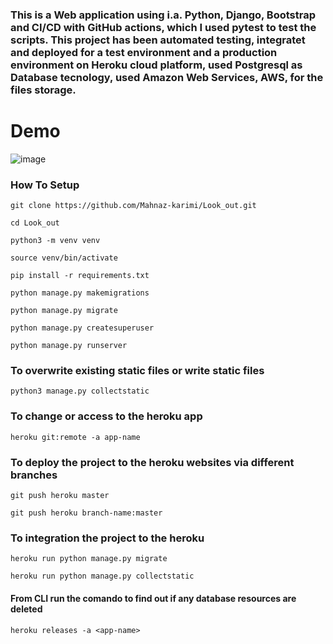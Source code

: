 ###  This is a Web application using i.a. Python, Django, Bootstrap and CI/CD with GitHub actions, which I used pytest to test the scripts. This project has been  automated testing, integratet and deployed for a test environment and a production environment on Heroku cloud platform, used Postgresql as Database tecnology, used Amazon Web Services, AWS, for the files storage.

# Demo

![image](https://user-images.githubusercontent.com/72239384/160517033-2d92de62-7b06-4d83-b79a-59bb513c150e.png)


### How To Setup
```
git clone https://github.com/Mahnaz-karimi/Look_out.git
```
```
cd Look_out
```
```
python3 -m venv venv
```
```
source venv/bin/activate
```
```
pip install -r requirements.txt
```
```
python manage.py makemigrations
```
```
python manage.py migrate
```
```
python manage.py createsuperuser
```
```
python manage.py runserver
```

### To overwrite existing static files or write static files
```
python3 manage.py collectstatic
```

### To change or access to the heroku app

```
heroku git:remote -a app-name
```

### To deploy the project to the heroku websites via different branches

```
git push heroku master
```
```
git push heroku branch-name:master    
```
### To integration the project to the heroku 
```
heroku run python manage.py migrate
```
```
heroku run python manage.py collectstatic
```
#### From CLI run the comando to find out if any database resources are deleted
```
heroku releases -a <app-name> 
```

  

  

